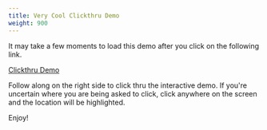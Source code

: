 ```yaml
---
title: Very Cool Clickthru Demo
weight: 900
---
```


It may take a few moments to load this demo after you click on the following link.


[Clickthru Demo](https://www.ibm.com/cloud/garage/dte/producttour/deploy-ibm-cloud-pak-data-managed-openshift-ibm-cloud)

Follow along on the right side to click thru the interactive demo.
If you're uncertain where you are being asked to click, click anywhere on the screen and the location will be highlighted.

Enjoy!
